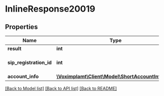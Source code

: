 # InlineResponse20019

## Properties
Name | Type | Description | Notes
------------ | ------------- | ------------- | -------------
**result** | **int** | 1 | [optional] 
**sip_registration_id** | **int** | The sip registration id. | [optional] 
**account_info** | [**\Voximplamt\Client\Model\ShortAccountInfoType**](ShortAccountInfoType.md) |  | [optional] 

[[Back to Model list]](../README.md#documentation-for-models) [[Back to API list]](../README.md#documentation-for-api-endpoints) [[Back to README]](../README.md)


